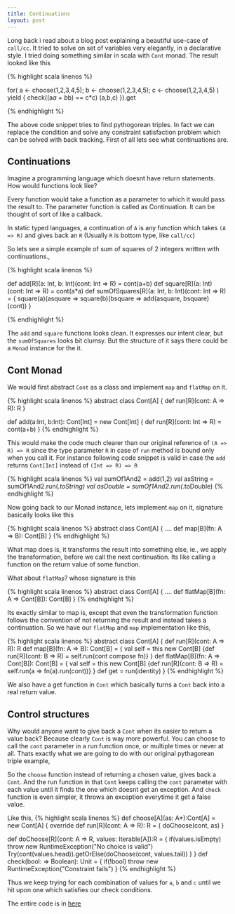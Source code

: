 ```yaml
---
title: Continuations
layout: post
---
```


Long back i read about a blog post explaining a beautiful use-case of `call/cc`. It tried to solve on set of variables very elegantly, in a declarative style. I tried doing something similar in scala with `Cont` monad. The result looked like this


{% highlight scala linenos %}

for(
  a <- choose(1,2,3,4,5);
  b <- choose(1,2,3,4,5);
  c <- choose(1,2,3,4,5)
) yield {
  check((a*a + b*b) == c*c)
  (a,b,c)
}).get
 
{% endhighlight %}

The above code snippet tries to find pythogorean triples. In fact we can replace the condition and solve any constraint satisfaction problem which can be solved with back tracking. First of all lets see what continuations are.

Continuations
-------------

Imagine a programming language which doesnt have return statements. How would functions look like? 

Every function would take a function as a parameter to which it would pass the result to. The parameter function is called as Continuation. It can be thought of sort of like a callback. 

In static typed languages, a continuation of `A` is any function which takes `(A => R)` and gives back an `R` (Usually `R` is bottom type, like `call/cc`)

So lets see a simple example of sum of squares of 2 integers written with continuations.,

{% highlight scala linenos %}

def add[R](a: Int, b: Int)(cont: Int => R) = cont(a+b)
def square[R](a: Int)(cont: Int => R) = cont(a*a)
def sumOfSquares[R](a: Int, b: Int)(cont: Int => R) = {
  square(a)(asquare => 
    square(b)(bsquare => 
      add(asquare, bsquare)(cont))
}
 
{% endhighlight %}

The `add` and `square` functions looks clean. It expresses our intent clear, but the `sumOfSquares` looks bit clumsy. But the structure of it says there could be a `Monad` instance for the it. 

Cont Monad
----------

We would first abstract `Cont` as a class and implement `map` and `flatMap` on it.

{% highlight scala linenos %}
abstract class Cont[A] {
  def run[R](cont: A => R): R
}

def add(a:Int, b:Int): Cont[Int] = new Cont[Int] {
  def run[R](cont: Int => R) = cont(a+b)
}
{% endhighlight %}

This would make the code much clearer than our original reference of `(A => R) => R` since the type parameter `R` in case of `run` method is bound only when you call it. For instance following code snippet is valid in case the `add` returns `Cont[Int]` instead of `(Int => R) => R`

{% highlight scala linenos %}
val sumOf1And2 = add(1,2)
val asString = sumOf1And2.run(_.toString)
val asDouble = sumOf1And2.run(_.toDouble)
{% endhighlight %}

Now going back to our Monad instance, lets implement `map` on it, signature basically looks like this

{% highlight scala linenos %}
abstract class Cont[A] {
....
  def map[B](fn: A => B): Cont[B] 
}
{% endhighlight %}

What map does is, it transforms the result into something else, ie., we apply the transformation, before we call the next continuation. Its like calling a function on the return value of some function.

What about `flatMap`? whose signature is this

{% highlight scala linenos %}
abstract class Cont[A] {
....
  def flatMap[B](fn: A => Cont[B]): Cont[B] 
}
{% endhighlight %}

Its exactly similar to map is, except that even the transformation function follows the convention of not returning the result and instead takes a continuation. So we have our `flatMap` and `map` implementation like this,

{% highlight scala linenos %}
abstract class Cont[A] {
  def run[R](cont: A => R): R
  def map[B](fn: A => B): Cont[B] = {
    val self = this
    new Cont[B] {def run[R](cont: B => R) = self.run(cont compose fn)}
  }
  def flatMap[B](fn: A => Cont[B]): Cont[B] = {
    val self = this
    new Cont[B] {def run[R](cont: B => R) = self.run(a => fn(a).run(cont))}
  }
  def get = run(identity)
}
{% endhighlight %}

We also have a get function in `Cont` which basically turns a `Cont` back into a real return value.

Control structures
------------------

Why would anyone want to give back a `Cont` when its easier to return a value back? Because clearly `Cont` is way more powerful. You can choose to call the `cont` parameter in a run function once, or multiple times or never at all. Thats exactly what we are going to do with our original pythagorean triple example,

So the `choose` function instead of returning a chosen value, gives back a `Cont`. And the run function in that `Cont` keeps calling the `cont` parameter with each value until it finds the one which doesnt get an exception. And `check` function is even simpler, it throws an exception everytime it get a false value. 

Like this,
{% highlight scala linenos %}
def choose[A](as: A*):Cont[A] = new Cont[A] {
  override def run[R](cont: A => R): R = {
    doChoose(cont, as)
  }

  def doChoose[R](cont: A => R, values: Iterable[A]):R = {
    if(values.isEmpty) throw new RuntimeException("No choice is valid")
    Try(cont(values.head)).getOrElse(doChoose(cont, values.tail))
  }
}
def check(bool: => Boolean): Unit = {
  if(!bool) throw new RuntimeException("Constraint fails")
}
{% endhighlight %}

Thus we keep trying for each combination of values for `a`, `b` and `c` until we hit upon one which satisfies our check conditions.

The entire code is in [here](https://gist.github.com/yellowflash/361c6e31d5f2323f603b5fb5e02404df)